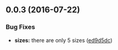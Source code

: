 <a name="0.0.3"></a>
## 0.0.3 (2016-07-22)


### Bug Fixes

* **sizes:** there are only 5 sizes ([ed9d5dc](https://bitbucket.org/atlassian/atlaskit/commits/ed9d5dc))



